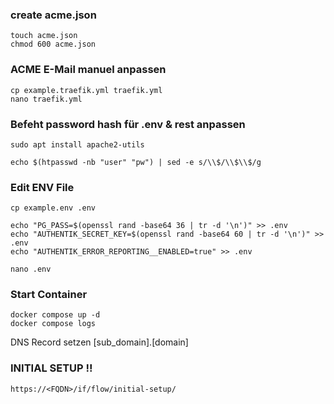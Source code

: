 ### create acme.json
```
touch acme.json
chmod 600 acme.json
```
### ACME E-Mail manuel anpassen
```
cp example.traefik.yml traefik.yml
nano traefik.yml
```

### Befeht password hash für .env & rest anpassen
```
sudo apt install apache2-utils
```
```
echo $(htpasswd -nb "user" "pw") | sed -e s/\\$/\\$\\$/g
```

### Edit ENV File
```
cp example.env .env
```
```
echo "PG_PASS=$(openssl rand -base64 36 | tr -d '\n')" >> .env
echo "AUTHENTIK_SECRET_KEY=$(openssl rand -base64 60 | tr -d '\n')" >> .env
echo "AUTHENTIK_ERROR_REPORTING__ENABLED=true" >> .env
```
```
nano .env
```
### Start Container

```
docker compose up -d
docker compose logs
```

DNS Record setzen [sub_domain].[domain]

### INITIAL SETUP !!
```
https://<FQDN>/if/flow/initial-setup/
```